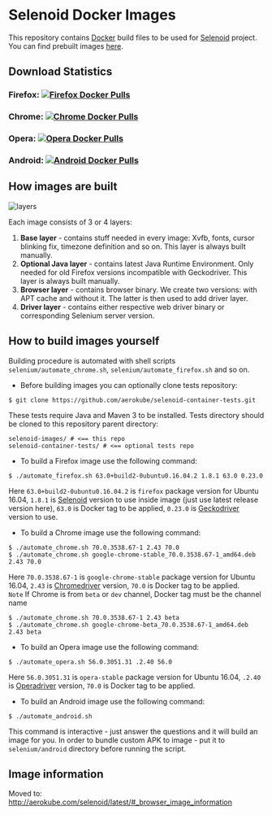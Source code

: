# Selenoid Docker Images
This repository contains [Docker](http://docker.com/) build files to be used for [Selenoid](http://github.com/aerokube/selenoid) project. You can find prebuilt images [here](https://hub.docker.com/u/selenoid/).

## Download Statistics

### Firefox: [![Firefox Docker Pulls](https://img.shields.io/docker/pulls/selenoid/firefox.svg)](https://hub.docker.com/r/selenoid/firefox)

### Chrome: [![Chrome Docker Pulls](https://img.shields.io/docker/pulls/selenoid/chrome.svg)](https://hub.docker.com/r/selenoid/chrome)

### Opera: [![Opera Docker Pulls](https://img.shields.io/docker/pulls/selenoid/opera.svg)](https://hub.docker.com/r/selenoid/opera)

### Android: [![Android Docker Pulls](https://img.shields.io/docker/pulls/selenoid/android.svg)](https://hub.docker.com/r/selenoid/android)

## How images are built

![layers](layers.png)

Each image consists of 3 or 4 layers:
1) **Base layer** - contains stuff needed in every image: Xvfb, fonts, cursor blinking fix, timezone definition and so on. This layer is always built manually.
2) **Optional Java layer** - contains latest Java Runtime Environment. Only needed for old Firefox versions incompatible with Geckodriver. This layer is always built manually.
3) **Browser layer** - contains browser binary. We create two versions: with APT cache and without it. The latter is then used to add driver layer.
4) **Driver layer** - contains either respective web driver binary or corresponding Selenium server version.

## How to build images yourself

Building procedure is automated with shell scripts ```selenium/automate_chrome.sh```, ```selenium/automate_firefox.sh``` and so on.

* Before building images you can optionally clone tests repository:
```
$ git clone https://github.com/aerokube/selenoid-container-tests.git
```
These tests require Java and Maven 3 to be installed. Tests directory should be cloned to this repository parent directory:
```
selenoid-images/ # <== this repo
selenoid-container-tests/ # <== optional tests repo
```
* To build a Firefox image use the following command:
```
$ ./automate_firefox.sh 63.0+build2-0ubuntu0.16.04.2 1.8.1 63.0 0.23.0
```
Here `63.0+build2-0ubuntu0.16.04.2` is `firefox` package version for Ubuntu 16.04, `1.8.1` is [Selenoid](https://github.com/aerokube/selenoid/releases) version to use inside image (just use latest release version here), `63.0` is Docker tag to be applied, `0.23.0` is [Geckodriver](http://github.com/mozilla/geckodriver/releases) version to use.
  
* To build a Chrome image use the following command:
```
$ ./automate_chrome.sh 70.0.3538.67-1 2.43 70.0
$ ./automate_chrome.sh google-chrome-stable_70.0.3538.67-1_amd64.deb 2.43 70.0
```
Here `70.0.3538.67-1` is `google-chrome-stable` package version for Ubuntu 16.04, `2.43` is [Chromedriver](https://chromedriver.storage.googleapis.com/index.html) version, `70.0` is Docker tag to be applied.  
`Note` If Chrome is from `beta` or `dev` channel, Docker tag must be the channel name
```
$ ./automate_chrome.sh 70.0.3538.67-1 2.43 beta
$ ./automate_chrome.sh google-chrome-beta_70.0.3538.67-1_amd64.deb 2.43 beta
```

* To build an Opera image use the following command:
```
$ ./automate_opera.sh 56.0.3051.31 .2.40 56.0
```
Here `56.0.3051.31` is `opera-stable` package version for Ubuntu 16.04, `.2.40` is [Operadriver](https://github.com/operasoftware/operachromiumdriver/releases) version, `70.0` is Docker tag to be applied.  

* To build an Android image use the following command:
```
$ ./automate_android.sh
```
This command is interactive - just answer the questions and it will build an image for you. In order to bundle custom APK to image - put it to `selenium/android` directory before running the script.

## Image information
Moved to: http://aerokube.com/selenoid/latest/#_browser_image_information
